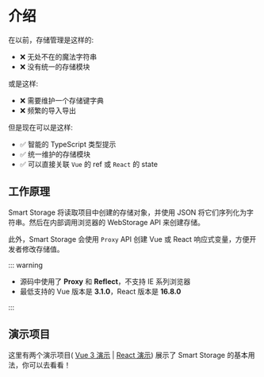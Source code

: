 # 介绍

在以前，存储管理是这样的:

- ❌ 无处不在的魔法字符串
- ❌ 没有统一的存储模块

或是这样:

- ❌ 需要维护一个存储键字典
- ❌ 频繁的导入导出

但是现在可以是这样:

- ✅ 智能的 TypeScript 类型提示
- ✅ 统一维护的存储模块
- ✅ 可以直接关联 `Vue` 的 ref 或 `React` 的 state

## 工作原理

Smart Storage 将读取项目中创建的存储对象，并使用 JSON 将它们序列化为字符串。然后在内部调用浏览器的 WebStorage API 来创建存储。

此外，Smart Storage 会使用 `Proxy` API 创建 Vue 或 React 响应式变量，方便开发者修改存储值。

::: warning

- 源码中使用了 **Proxy** 和 **Reflect**，不支持 IE 系列浏览器
- 最低支持的 Vue 版本是 **3.1.0**，React 版本是 **16.8.0**

:::

## 演示项目

这里有两个演示项目( [Vue 3 演示](https://northwang-lucky.github.io/smart-storage/vue-demo) | [React 演示](https://northwang-lucky.github.io/smart-storage/react-demo)) 展示了 Smart Storage 的基本用法，你可以去看看！
